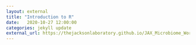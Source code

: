 ```yaml
---
layout: external
title: "Introduction to R"
date:   2020-10-27 12:00:00
categories: jekyll update
external_url: https://thejacksonlaboratory.github.io/JAX_Microbiome_Workshop/intro-to-R.html
---
```

